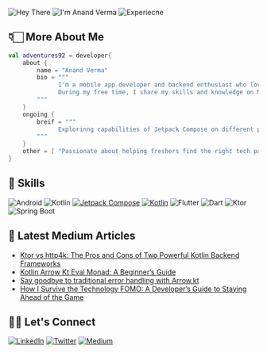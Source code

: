 ![Hey There](https://readme-typing-svg.demolab.com?font=JetBrains+Mono&size=35&duration=1&pause=100000&color=E24462&center=false&vCenter=true&multiline=false&width=700&height=50&lines=%F0%9F%91%8B%F0%9F%8F%BB+Hey+There)
![I'm Anand Verma](https://readme-typing-svg.demolab.com?font=JetBrains+Mono&size=35&duration=1&pause=100000&color=B125EA&center=false&vCenter=true&multiline=false&width=700&height=60&lines=I'm+Anand+Verma)
![Experiecne](https://readme-typing-svg.demolab.com?font=JetBrains+Mono&size=30&duration=3000&pause=700&color=7F52FF&center=false&width=700&height=50&lines=Experienced+full-stack+app+developer;7%2B+years+of+coding+experience;Always+learning+something+new;Write+and+spread+about+tech)


## 👇🏻 More About Me
```kotlin
val adventures92 = developer{
    about {
        name = "Anand Verma"
        bio = """
              I'm a mobile app developer and backend enthusiast who loves creating intuitive and user-friendly apps.
              During my free time, I share my skills and knowledge on Medium.
        """
    }
    ongoing {
        breif = """
              Explorinng capabilities of Jetpack Compose on different platform with KMM
        """
    }
    other = [ "Passionate about helping freshers find the right tech path." ]
}
```

## 🔧 Skills
![Android](https://img.shields.io/badge/Android-3DDC84?style=for-the-badge&logo=android&logoColor=white) 
![Kotlin](https://img.shields.io/badge/kotlin-%230095D5.svg?style=for-the-badge&logo=kotlin&logoColor=white)
<a href='https://www.googleadservices.com/pagead/aclk?sa=L&ai=DChcSEwi2rZvn5pj6AhVKR5EFHcs4D6sYABABGgJscg&ohost=www.google.com&cid=CAESbOD21cS7iVkFEpxYIzBZ14hDSdRZwjxtt6XjTVBX5kMUEH6PXOLX6_NAj51socW7NoiYXEXI49rMTg9TX8WfPFjxUmUguyqMQxIDkQM1kY6ZUIGfmZb2HL45p-9WbVNxczm3BPuw7N2_hFFdAw&sig=AOD64_1p8PNc3Iqs67yqnkr5nUP2XCazeg&q&adurl&ved=2ahUKEwiDzJXn5pj6AhWTzYsKHQ1GDzAQ0Qx6BAgDEAE' target="_blank"><img alt='Jetpack Compose' src='https://img.shields.io/badge/Jetpack_Compose-100000?style=for-the-badge&logo=Jetpack Compose&logoColor=087308&labelColor=101745&color=101745'/></a> <a href='https://kotlinlang.org/lp/mobile/' target="_blank"><img alt='Kotlin' src='https://img.shields.io/badge/KMM-100000?style=for-the-badge&logo=Kotlin&logoColor=482AB6&labelColor=A87ECA&color=A87ECA'/></a> 
![Flutter](https://img.shields.io/badge/Flutter-%2302569B.svg?style=for-the-badge&logo=Flutter&logoColor=white)
![Dart](https://img.shields.io/badge/dart-%230175C2.svg?style=for-the-badge&logo=dart&logoColor=white)
![Ktor](https://img.shields.io/badge/-Ktor-yellow?style=for-the-badge&logo=kotlin&logoColor=white)
![Spring Boot](https://img.shields.io/badge/-Spring%20Boot-brightgreen?style=for-the-badge&logo=spring&logoColor=white)


## 📝 Latest Medium Articles
- [Ktor vs http4k: The Pros and Cons of Two Powerful Kotlin Backend Frameworks](https://medium.com/@adventures92/ktor-vs-http4k-the-pros-and-cons-of-two-powerful-kotlin-backend-frameworks-7e684163572a)
- [Kotlin Arrow Kt Eval Monad: A Beginner’s Guide](https://medium.com/proandroiddev/kotlin-arrow-kt-eval-monad-a-beginners-guide-bff50e49d07c)
- [Say goodbye to traditional error handling with Arrow.kt
](https://medium.com/@adventures92/say-goodbye-to-traditional-error-handling-with-arrow-kt-801019bd731)
- [How I Survive the Technology FOMO: A Developer’s Guide to Staying Ahead of the Game](https://medium.com/@adventures92/how-i-survive-the-technology-fomo-a-developers-guide-to-staying-ahead-of-the-game-bb6e427b134f)


## 🤘🏻 Let's Connect
[![LinkedIn](https://img.shields.io/badge/linkedin-%231E77B5.svg?&style=for-the-badge&logo=linkedin&logoColor=white)](https://linkedin.com/in/adventures92/)
[![Twitter](https://img.shields.io/badge/Twitter-2CA5E0?style=for-the-badge&logo=twitter&logoColor=white)](https://twitter.com/adventuress92/)
[![Medium](https://img.shields.io/badge/medium-%2312100E.svg?&style=for-the-badge&logo=medium&logoColor=white)](https://adventures92.medium.com/)

